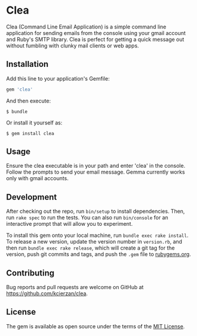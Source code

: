 # Clea

Clea (Command Line Email Application) is a simple command line application for sending emails from the console using your gmail account and Ruby's SMTP library. Clea is perfect for getting a quick message out without fumbling with clunky mail clients or web apps.

## Installation

Add this line to your application's Gemfile:

```ruby
gem 'clea'
```

And then execute:

    $ bundle

Or install it yourself as:

    $ gem install clea

## Usage

Ensure the clea executable is in your path and enter 'clea' in the console. Follow the prompts to send your email message. Gemma currently works only with gmail accounts.

## Development

After checking out the repo, run `bin/setup` to install dependencies. Then, run `rake spec` to run the tests. You can also run `bin/console` for an interactive prompt that will allow you to experiment.

To install this gem onto your local machine, run `bundle exec rake install`. To release a new version, update the version number in `version.rb`, and then run `bundle exec rake release`, which will create a git tag for the version, push git commits and tags, and push the `.gem` file to [rubygems.org](https://rubygems.org).

## Contributing

Bug reports and pull requests are welcome on GitHub at https://github.com/kcierzan/clea.


## License

The gem is available as open source under the terms of the [MIT License](http://opensource.org/licenses/MIT).

